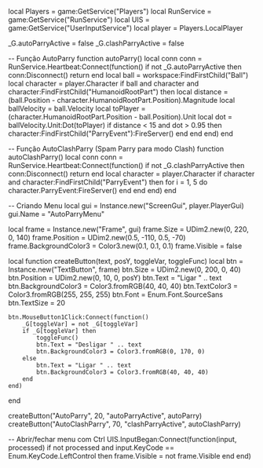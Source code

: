 local Players = game:GetService("Players")
local RunService = game:GetService("RunService")
local UIS = game:GetService("UserInputService")
local player = Players.LocalPlayer

_G.autoParryActive = false
_G.clashParryActive = false

-- Função AutoParry
function autoParry()
    local conn
    conn = RunService.Heartbeat:Connect(function()
        if not _G.autoParryActive then conn:Disconnect() return end
        local ball = workspace:FindFirstChild("Ball")
        local character = player.Character
        if ball and character and character:FindFirstChild("HumanoidRootPart") then
            local distance = (ball.Position - character.HumanoidRootPart.Position).Magnitude
            local ballVelocity = ball.Velocity
            local toPlayer = (character.HumanoidRootPart.Position - ball.Position).Unit
            local dot = ballVelocity.Unit:Dot(toPlayer)
            if distance < 15 and dot > 0.95 then
                character:FindFirstChild("ParryEvent"):FireServer()
            end
        end
    end)
end

-- Função AutoClashParry (Spam Parry para modo Clash)
function autoClashParry()
    local conn
    conn = RunService.Heartbeat:Connect(function()
        if not _G.clashParryActive then conn:Disconnect() return end
        local character = player.Character
        if character and character:FindFirstChild("ParryEvent") then
            for i = 1, 5 do
                character.ParryEvent:FireServer()
            end
        end
    end)
end

-- Criando Menu
local gui = Instance.new("ScreenGui", player.PlayerGui)
gui.Name = "AutoParryMenu"

local frame = Instance.new("Frame", gui)
frame.Size = UDim2.new(0, 220, 0, 140)
frame.Position = UDim2.new(0.5, -110, 0.5, -70)
frame.BackgroundColor3 = Color3.new(0.1, 0.1, 0.1)
frame.Visible = false

local function createButton(text, posY, toggleVar, toggleFunc)
    local btn = Instance.new("TextButton", frame)
    btn.Size = UDim2.new(0, 200, 0, 40)
    btn.Position = UDim2.new(0, 10, 0, posY)
    btn.Text = "Ligar " .. text
    btn.BackgroundColor3 = Color3.fromRGB(40, 40, 40)
    btn.TextColor3 = Color3.fromRGB(255, 255, 255)
    btn.Font = Enum.Font.SourceSans
    btn.TextSize = 20

    btn.MouseButton1Click:Connect(function()
        _G[toggleVar] = not _G[toggleVar]
        if _G[toggleVar] then
            toggleFunc()
            btn.Text = "Desligar " .. text
            btn.BackgroundColor3 = Color3.fromRGB(0, 170, 0)
        else
            btn.Text = "Ligar " .. text
            btn.BackgroundColor3 = Color3.fromRGB(40, 40, 40)
        end
    end)
end

createButton("AutoParry", 20, "autoParryActive", autoParry)
createButton("AutoClashParry", 70, "clashParryActive", autoClashParry)

-- Abrir/fechar menu com Ctrl
UIS.InputBegan:Connect(function(input, processed)
    if not processed and input.KeyCode == Enum.KeyCode.LeftControl then
        frame.Visible = not frame.Visible
    end
end)
